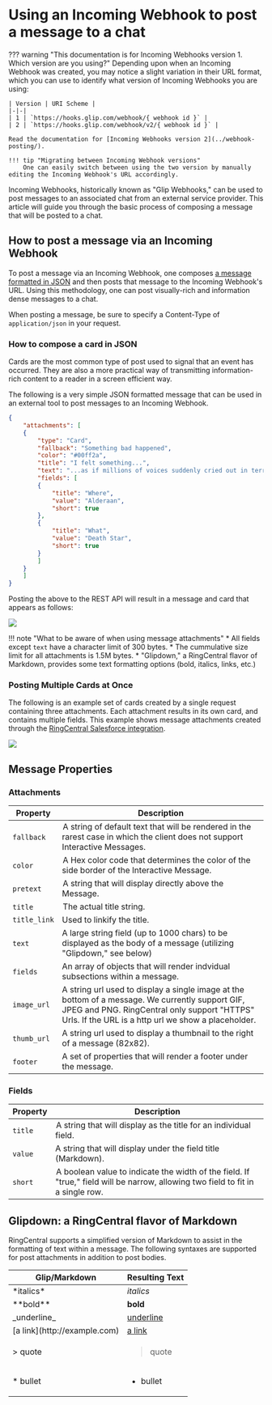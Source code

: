 # Using an Incoming Webhook to post a message to a chat

??? warning "This documentation is for Incoming Webhooks version 1. Which version are you using?"
    Depending upon when an Incoming Webhook was created, you may notice a slight variation in their URL format, which you can use to identify what version of Incoming Webhooks you are using:
    
    | Version | URI Scheme |
    |-|-|
    | 1 | `https://hooks.glip.com/webhook/{ webhook id }` | 
    | 2 | `https://hooks.glip.com/webhook/v2/{ webhook id }` | 

    Read the documentation for [Incoming Webhooks version 2](../webhook-posting/).

    !!! tip "Migrating between Incoming Webhook versions"
        One can easily switch between using the two version by manually editing the Incoming Webhook's URL accordingly.

Incoming Webhooks, historically known as "Glip Webhooks," can be used to post messages to an associated chat from an external service provider. This article will guide you through the basic process of composing a message that will be posted to a chat. 

## How to post a message via an Incoming Webhook

To post a message via an Incoming Webhook, one composes [a message formatted in JSON](../posting-cards/) and then posts that message to the Incoming Webhook's URL. Using this methodology, one can post visually-rich and information dense messages to a chat.

When posting a message, be sure to specify a Content-Type of `application/json` in your request.

### How to compose a card in JSON

Cards are the most common type of post used to signal that an event has occurred. They are also a more practical way of transmitting information-rich content to a reader in a screen efficient way.

The following is a very simple JSON formatted message that can be used in an external tool to post messages to an Incoming Webhook.

```json
{
    "attachments": [
	{
	    "type": "Card",
	    "fallback": "Something bad happened",
	    "color": "#00ff2a",
	    "title": "I felt something...",
	    "text": "...as if millions of voices suddenly cried out in terror and were suddenly silenced.",
	    "fields": [
		{
		    "title": "Where",
		    "value": "Alderaan",
		    "short": true
		},
		{
		    "title": "What",
		    "value": "Death Star",
		    "short": true
		}
	    ]
	}
    ]
}
```

Posting the above to the REST API will result in a message and card that appears as follows:

<img src="../webhook-posting-v1.png" class="img-fluid">

!!! note "What to be aware of when using message attachments"
    * All fields except `text` have a character limit of 300 bytes.
    * The cummulative size limit for all attachments is 1.5M bytes. 
    * "Glipdown," a RingCentral flavor of Markdown, provides some text formatting options (bold, italics, links, etc.)

### Posting Multiple Cards at Once

The following is an example set of cards created by a single request containing three attachments. Each attachment results in its own card, and contains multiple fields. This example shows message attachments created through the [RingCentral Salesforce integration](https://zapier.com/apps/glip/integrations/salesforce).

<img src="../../../img/glip_post_attachment_salesforce.png" class="img-fluid" style="max-width: 450px">

## Message Properties

### Attachments

| Property | Description |
|-|-|
| `fallback` | A string of default text that will be rendered in the rarest case in which the client does not support Interactive Messages. |
| `color` | A Hex color code that determines the color of the side border of the Interactive Message. |
| `pretext` | A string that will display directly above the Message. |
| `title` | The actual title string. |
| `title_link` | Used to linkify the title. |
| `text` | A large string field (up to 1000 chars) to be displayed as the body of a message (utilizing "Glipdown," see below)
| `fields` | An array of objects that will render indvidual subsections within a message. | 
| `image_url` | A string url used to display a single image at the bottom of a message. We currently support GIF, JPEG and PNG. RingCentral only support "HTTPS" Urls. If the URL is a http url we show a placeholder. |
| `thumb_url` | A string url used to display a thumbnail to the right of a message (82x82). |
| `footer` | A set of properties that will render a footer under the message. |

### Fields

| Property | Description |
|-|-|
| `title` | A string that will display as the title for an individual field. |
| `value` | A string that will display under the field title (Markdown). |
| `short` | A boolean value to indicate the width of the field. If "true," field will be narrow, allowing two field to fit in a single row. |

## Glipdown: a RingCentral flavor of Markdown

RingCentral supports a simplified version of Markdown to assist in the formatting of text within a message. The following syntaxes are supported for post attachments in addition to post bodies.

<table class="table">
<thead>
<tr><th scope="col">Glip/Markdown</th><th scope="col">Resulting Text</th></tr>
</thead>
<tbody>
<tr><td>*italics*</td><td><i>italics</i></td></tr>
<tr><td>**bold**</td><td><b>bold</b></td></tr>
<tr><td>_underline_</td><td><u>underline</u></td></tr>
<tr><td>[a link](http://example.com)</td><td><a href="http://example.com">a link</a></td></tr>
<tr><td>&gt; quote</td><td><blockquote>quote</blockquote></td></tr>
<tr><td>* bullet</td><td><ul><li>bullet</li></ul></td></tr>
</tbody>
</table>


